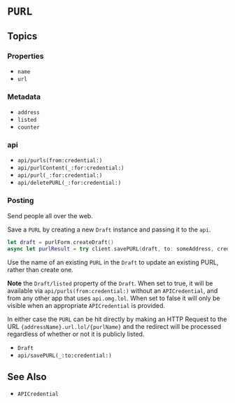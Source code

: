 # ``PURL``

## Topics

### Properties

- ``name``
- ``url``

### Metadata

- ``address``
- ``listed``
- ``counter``

### api

- ``api/purls(from:credential:)``
- ``api/purlContent(_:for:credential:)``
- ``api/purl(_:for:credential:)``
- ``api/deletePURL(_:for:credential:)``

### Posting

Send people all over the web.

Save a `PURL` by creating a new ``Draft`` instance and passing it to the ``api``. 

```swift
let draft = purlForm.createDraft()
async let purlResult = try client.savePURL(draft, to: someAddress, credential: someCredential)
```

Use the name of an existing `PURL` in the `Draft` to update an existing PURL, rather than create one.

**Note** the ``Draft/listed`` property of the `Draft`. When set to true, it will be available via ``api/purls(from:credential:)`` without an `APICredential`, and from any other app that uses `api.omg.lol`. When set to false it will only be visible when an appropriate ``APICredential`` is provided.

In either case the `PURL` can be hit directly by making an HTTP Request to the URL `{addressName}.url.lol/{purlName}` and the redirect will be processed regardless of whether or not it is publicly listed.

- ``Draft``
- ``api/savePURL(_:to:credential:)``

## See Also

- ``APICredential``

